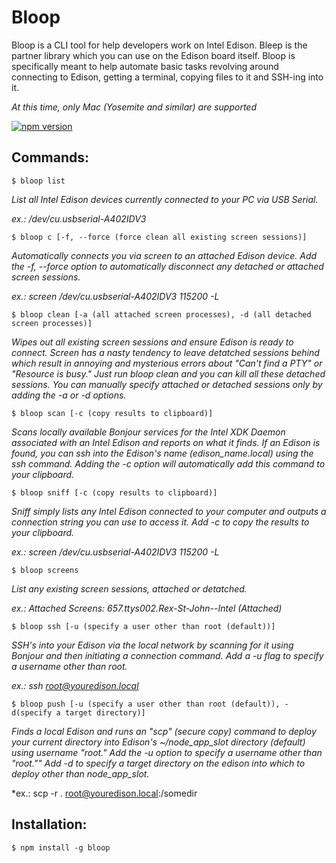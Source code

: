 # Bloop
Bloop is a CLI tool for help developers work on Intel Edison. Bleep is the partner library which you can use on the Edison board itself. Bloop is specifically meant to help automate basic tasks revolving around connecting to Edison, getting a terminal, copying files to it and SSH-ing into it.

*At this time, only Mac (Yosemite and similar) are supported*

[![npm version](https://badge.fury.io/js/bloop.svg)](http://badge.fury.io/js/bloop)

## Commands:

`$ bloop list`

*List all Intel Edison devices currently connected to your PC via USB Serial.*

*ex.: /dev/cu.usbserial-A402IDV3*

`$ bloop c [-f, --force (force clean all existing screen sessions)]`

*Automatically connects you via screen to an attached Edison device. Add the -f, --force option to automatically disconnect any detached or attached screen sessions.*

*ex.: screen /dev/cu.usbserial-A402IDV3 115200 -L*

`$ bloop clean [-a (all attached screen processes), -d (all detached screen processes)]`

*Wipes out all existing screen sessions and ensure Edison is ready to connect. Screen has a nasty tendency to leave detatched sessions behind which result in annoying and mysterious errors about "Can't find a PTY" or "Resource is busy." Just run bloop clean and you can kill all these detached sessions. You can manually specify attached or detached sessions only by adding the -a or -d options.*

`$ bloop scan [-c (copy results to clipboard)]`

*Scans locally available Bonjour services for the Intel XDK Daemon associated with an Intel Edison and reports on what it finds. If an Edison is found, you can ssh into the
Edison's name (edison_name.local) using the ssh command. Adding the -c option will automatically add this command to your clipboard.*

`$ bloop sniff [-c (copy results to clipboard)]`

*Sniff simply lists any Intel Edison connected to your computer and outputs a connection
string you can use to access it. Add -c to copy the results to your clipboard.*

*ex.: screen /dev/cu.usbserial-A402IDV3 115200 -L*

`$ bloop screens`

*List any existing screen sessions, attached or detatched.*

*ex.: Attached Screens: 	657.ttys002.Rex-St-John--Intel	(Attached)*

`$ bloop ssh [-u (specify a user other than root (default))]`

*SSH's into your Edison via the local network by scanning for it using Bonjour and then initiating a connection command. Add a -u flag to specify a username other than root.*

*ex.: ssh root@youredison.local*

`$ bloop push [-u (specify a user other than root (default)), -d(specify a target directory)]`

*Finds a local Edison and runs an "scp" (secure copy) command to deploy your current directory into Edison's ~/node_app_slot directory (default) using username "root." Add the -u option to specify a username other than "root."" Add -d to specify a target directory on the edison into which to deploy other than node_app_slot.*

*ex.: scp -r . root@youredison.local:/somedir

## Installation:

`$ npm install -g bloop`

